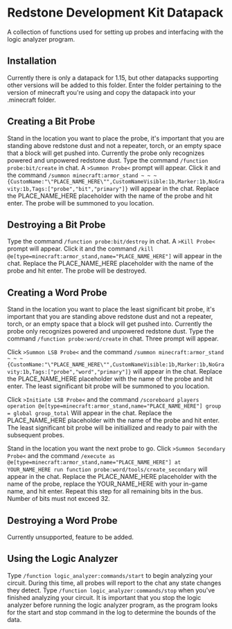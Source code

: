 # Redstone Development Kit Datapack
A collection of functions used for setting up probes and interfacing with the logic analyzer program.

## Installation
Currently there is only a datapack for 1.15, but other datapacks supporting other versions will be added to this folder.
Enter the folder pertaining to the version of minecraft you're using and copy the datapack into your .minecraft folder.

## Creating a Bit Probe
Stand in the location you want to place the probe, it's important that you are standing above redstone dust and not a repeater, torch, or an empty space that a block will get pushed into. Currently the probe only recognizes powered and unpowered redstone dust.
Type the command `/function probe:bit/create` in chat. A `>Summon Probe<` prompt will appear. Click it and the command 
`/summon minecraft:armor_stand ~ ~ ~ {CustomName:"\"PLACE_NAME_HERE\"",CustomNameVisible:1b,Marker:1b,NoGravity:1b,Tags:["probe","bit","primary"]}`
will appear in the chat.
Replace the PLACE_NAME_HERE placeholder with the name of the probe and hit enter. The probe will be summoned to you location.

## Destroying a Bit Probe
Type the command `/function probe:bit/destroy` in chat. A `>Kill Probe<` prompt will appear. Click it and the command `/kill @e[type=minecraft:armor_stand,name="PLACE_NAME_HERE"]` will appear in the chat.
Replace the PLACE_NAME_HERE placeholder with the name of the probe and hit enter. The probe will be destroyed.

## Creating a Word Probe
Stand in the location you want to place the least significant bit probe, it's important that you are standing above redstone dust and not a repeater, torch, or an empty space that a block will get pushed into. Currently the probe only recognizes powered and unpowered redstone dust.
Type the command `/function probe:word/create` in chat. Three prompt will appear. 

Click `>Summon LSB Probe<` and the command 
`/summon minecraft:armor_stand ~ ~ ~ {CustomName:"\"PLACE_NAME_HERE\"",CustomNameVisible:1b,Marker:1b,NoGravity:1b,Tags:["probe","word","primary"]}`
will appear in the chat.
Replace the PLACE_NAME_HERE placeholder with the name of the probe and hit enter. The least significant bit probe will be summoned to you location.

Click `>Initiate LSB Probe<` and the command
`/scoreboard players operation @e[type=minecraft:armor_stand,name="PLACE_NAME_HERE"] group = global group_total`
Will appear in the chat.
Replace the PLACE_NAME_HERE placeholder with the name of the probe and hit enter. The least significant bit probe will be initiallized and ready to pair with the subsequent probes.

Stand in the location you want the next probe to go.
Click `>Summon Secondary Probe<` and the command
`/execute as @e[type=minecraft:armor_stand,name="PLACE_NAME_HERE"] at YOUR_NAME_HERE run function probe:word/tools/create_secondary`
will appear in the chat.
Replace the PLACE_NAME_HERE placeholder with the name of the probe, replace the YOUR_NAME_HERE with your in-game name, and hit enter.
Repeat this step for all remaining bits in the bus. Number of bits must not exceed 32.

## Destroying a Word Probe
Currently unsupported, feature to be added.

## Using the Logic Analyzer
Type `/function logic_analyzer:commands/start` to begin analyzing your circuit.
During this time, all probes will report to the chat any state changes they detect.
Type `/function logic_analyzer:commands/stop` when you've finished analyzing your circuit.
It is important that you stop the logic analyzer before running the logic analyzer program, as the program looks for the start and stop command in the log to determine the bounds of the data.
